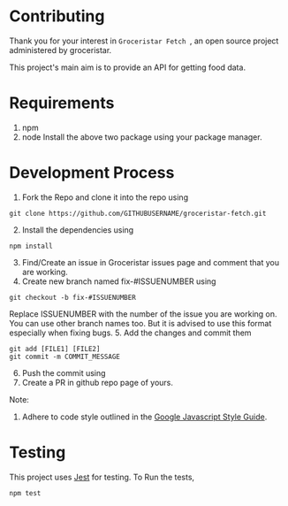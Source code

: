 # Contributing #

Thank you for your interest in `Groceristar Fetch `, an open source project
administered by groceristar.


This project's main aim is to provide an API for getting food data.

# Requirements
1. npm
2. node 
Install the above two package using your package manager.

# Development Process

1. Fork the Repo and clone it into the repo using
```
git clone https://github.com/GITHUBUSERNAME/groceristar-fetch.git
```
2. Install the dependencies using 
```
npm install
```
3. Find/Create an issue in Groceristar issues page and comment that you are working. 
4. Create new branch named fix-#ISSUENUMBER using
```
git checkout -b fix-#ISSUENUMBER
```
Replace ISSUENUMBER with the number of the issue you are working on. You can use other branch names too. But it is advised to use this format especially when fixing bugs. 
5. Add the changes and commit them
```
git add [FILE1] [FILE2]
git commit -m COMMIT_MESSAGE
```
6. Push the commit using 
7. Create a PR in github repo page of yours.

Note: 
1. Adhere to code style outlined in the
    [Google Javascript Style Guide](https://google.github.io/styleguide/javascriptguide.xml).

# Testing

This project uses [Jest](https://jestjs.io/) for testing. 
To Run the tests,
```
npm test
```



